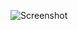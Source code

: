 ![Screenshot](https://raw.githubusercontent.com/Cryakl/Ultimate-RAT-Collection/refs/heads/main/Netsys/netsys4.8/Screenshot.png)
